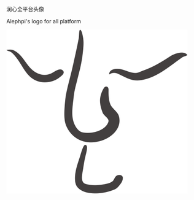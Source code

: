 润心全平台头像

Alephpi's logo for all platform

![logo](https://raw.githubusercontent.com/alephpi/logo/master/logo.svg)

